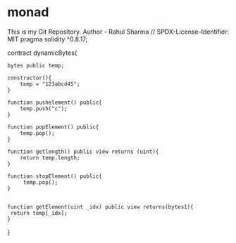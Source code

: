 # monad
This is my Git Repository.
Author - Rahul Sharma
// SPDX-License-Identifier: MIT
pragma solidity ^0.8.17;


contract dynamicBytes{


    bytes public temp;

    constructor(){
        temp = "123abcd45";
    }

    function pushelement() public{
        temp.push("c");
    }

    function popElement() public{
        temp.pop();
    }

    function getlength() public view returns (uint){
        return temp.length;
    }

    function stopElement() public{
         temp.pop();
    }


    function getElement(uint _idx) public view returns(bytes1){
     return temp[_idx];
    }
    
}
